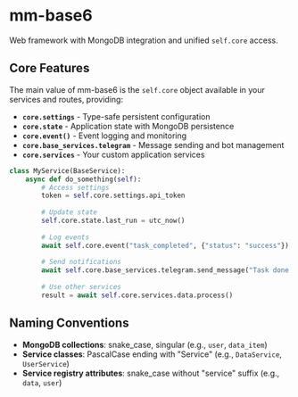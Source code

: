 # mm-base6

Web framework with MongoDB integration and unified `self.core` access.

## Core Features

The main value of mm-base6 is the `self.core` object available in your services and routes, providing:

- **`core.settings`** - Type-safe persistent configuration
- **`core.state`** - Application state with MongoDB persistence  
- **`core.event()`** - Event logging and monitoring
- **`core.base_services.telegram`** - Message sending and bot management
- **`core.services`** - Your custom application services

```python
class MyService(BaseService):
    async def do_something(self):
        # Access settings
        token = self.core.settings.api_token
        
        # Update state
        self.core.state.last_run = utc_now()
        
        # Log events
        await self.core.event("task_completed", {"status": "success"})
        
        # Send notifications
        await self.core.base_services.telegram.send_message("Task done!")
        
        # Use other services
        result = await self.core.services.data.process()
```

## Naming Conventions

- **MongoDB collections**: snake_case, singular (e.g., `user`, `data_item`)
- **Service classes**: PascalCase ending with "Service" (e.g., `DataService`, `UserService`)  
- **Service registry attributes**: snake_case without "service" suffix (e.g., `data`, `user`)
